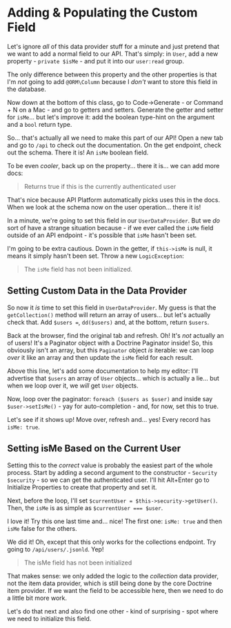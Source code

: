 # Adding & Populating the Custom Field

Let's ignore *all* of this data provider stuff for a minute and just pretend that
we want to add a normal field to our API. That's simply: in `User`, add a new
property - `private $isMe` - and put it into our `user:read` group.

The only difference between this property and the other properties is that I'm
*not* going to add `@ORM\Column` because I *don't* want to store this field in
the database.

Now down at the bottom of this class, go to Code->Generate - or Command + N on a
Mac - and go to getters and setters. Generate the getter and setter for `isMe`...
but let's improve it: add the boolean type-hint on the argument and a `bool` return
type.

So... that's actually all we need to make this part of our API! Open a new tab and
go to `/api` to check out the documentation. On the get endpoint, check out the
schema. There it is! An `isMe` boolean field.

To be even *cooler*, back up on the property... there it is... we can add more docs:

> Returns true if this is the currently authenticated user

That's nice because API Platform automatically picks uses this in the docs. When
we look at the schema now on the user operation... there it is!

In a minute, we're going to set this field in our `UserDataProvider`. But we *do*
sort of have a strange situation because - if we ever called the `isMe` field
outside of an API endpoint - it's possible that `isMe` hasn't been set.

I'm going to be extra cautious. Down in the getter, if `this->isMe` is null, it
means it simply hasn't been set. Throw a new `LogicException`:

> The `isMe` field has not been initialized.

## Setting Custom Data in the Data Provider

So now it *is* time to set this field in `UserDataProvider`. My guess is that the
`getCollection()` method will return an array of users... but let's actually check
that. Add `$users =`, `dd($users)` and, at the bottom, return `$users`.

Back at the browser, find the original tab and refresh. Oh! It's *not* actually an
of users! It's a Paginator object with a Doctrine Paginator inside! So, this obviously
isn't an array, but this `Paginator` object *is* iterable: we can loop *over* it
like an array and then update the `isMe` field for each result.

Above this line, let's add some documentation to help my editor: I'll advertise
that `$users` an array of `User` objects... which is actually a lie... but when we
loop over it, we *will* get `User` objects.

Now, loop over the paginator: `foreach ($users as $user)` and inside say
`$user->setIsMe()` - yay for auto-completion - and, for now, set this to true.

Let's see if it shows up! Move over, refresh and... yes! Every record has `isMe: true`.

## Setting isMe Based on the Current User

Setting this to the *correct* value is probably the easiest part of the whole process.
Start by adding a second argument to the constructor - `Security $security` - so
we can get the authenticated user. I'll hit Alt+Enter go to Initialize Properties
to create that property and set it.

Next, before the loop, I'll set `$currentUser = $this->security->getUser()`. Then,
the `isMe` is as simple as `$currentUser === $user`.

I love it! Try this one last time and... nice! The first one: `isMe: true` and
then `isMe` false for the others.

We did it! Oh, except that this only works for the collections endpoint. Try going
to `/api/users/.jsonld`. Yep!

> The isMe field has not been initialized

That makes sense: we only added the logic to the *collection* data provider, not
the item data provider, which is still being done by the core Doctrine item provider.
If we want the field to be accessible here, then we need to do a little bit more
work.

Let's do that next and also find one other - kind of surprising - spot where
we need to initialize this field.
